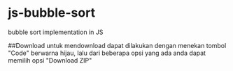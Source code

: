 # js-bubble-sort
bubble sort implementation in JS

##Download
untuk mendownload dapat dilakukan dengan menekan tombol "Code" berwarna hijau, lalu dari beberapa opsi yang ada anda dapat memilih opsi "Download ZIP"
